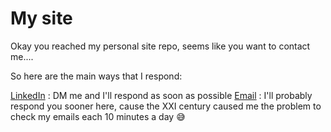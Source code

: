 # My site

Okay you reached my personal site repo, seems like you want to contact me....

So here are the main ways that I respond:

[LinkedIn](https://www.linkedin.com/in/joao-zip/) : DM me and I'll respond as soon as possible
[Email](mailto:oliveira.joao@unifesp.br) : I'll probably respond you sooner here, cause the XXI century caused me the problem to check my emails each 10 minutes a day 😅
